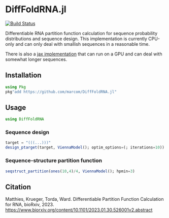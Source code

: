 # DiffFoldRNA.jl

[![Build Status](https://github.com/marcom/DiffFoldRNA.jl/actions/workflows/CI.yml/badge.svg?branch=main)](https://github.com/marcom/DiffFoldRNA.jl/actions/workflows/CI.yml?query=branch%3Amain)

Differentiable RNA partition function calculation for sequence
probability distributions and sequence design.  This implementation is
currently CPU-only and can only deal with smallish sequences in a
reasonable time.

There is also a [jax implementation](https://github.com/rkruegs123/jax-rnafold)
that can run on a GPU and can deal with somewhat longer sequences.

## Installation

```julia
using Pkg
pkg"add https://github.com/marcom/DiffFoldRNA.jl"
```

## Usage

```julia
using DiffFoldRNA
```

### Sequence design

```julia
target = "(((...)))"
design_ptarget(target, ViennaModel(); optim_options=(; iterations=10))
```

### Sequence-structure partition function

```julia
seqstruct_partition(ones(10,4)/4, ViennaModel(); hpmin=3)
```

## Citation

Matthies, Krueger, Torda, Ward. Differentiable Partition Function
Calculation for RNA, bioRxiv, 2023.
https://www.biorxiv.org/content/10.1101/2023.01.30.526001v2.abstract
